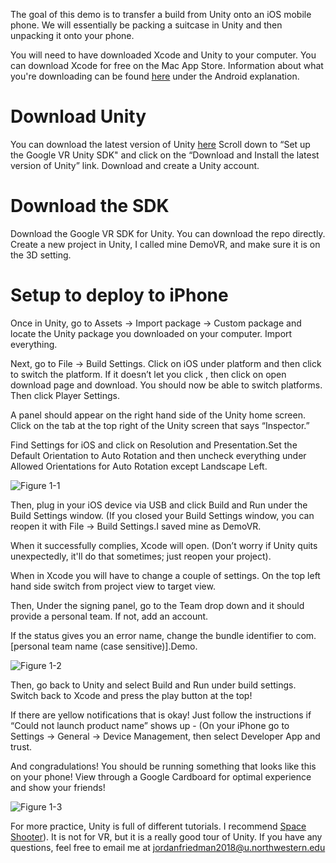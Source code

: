 The goal of this demo is to transfer a build from Unity onto an iOS mobile phone. We will essentially be packing a suitcase in Unity and then unpacking it onto your phone. 

You will need to have downloaded Xcode and Unity to your computer. You can download Xcode for free on the Mac App Store. Information about what you're downloading can be found [here](getting-started/game-engine.md) under the Android explanation. 

# Download Unity
You can download the latest version of Unity [here](https://developers.google.com/vr/unity/get-started-ios)
Scroll down to “Set up the Google VR Unity SDK" and click on the “Download and Install the latest version of Unity” link. Download and create a Unity account. 

# Download the SDK
Download the Google VR SDK for Unity. You can download the repo directly. Create a new project in Unity, I called mine DemoVR, and make sure it is on the 3D setting. 

# Setup to deploy to iPhone
Once in Unity, go to Assets -> Import package -> Custom package and locate the Unity package you downloaded on your computer. Import everything. 

Next, go to File -> Build Settings. Click on iOS under platform and then click to switch the platform. If it doesn’t let you click , then click on open download page and download. You should now be able to switch platforms. Then click Player Settings. 

A panel should appear on the right hand side of the Unity home screen. Click on the tab at the top right of the Unity screen that says “Inspector.” 

Find Settings for iOS and click on Resolution and Presentation.Set the Default Orientation to Auto Rotation and then uncheck everything under Allowed Orientations for Auto Rotation except Landscape Left. 

![Figure 1-1](images/auto-rotate.png)

Then, plug in your iOS device via USB and click Build and Run under the Build Settings window. (If you closed your Build Settings window, you can reopen it with File -> Build Settings.I saved mine as DemoVR. 

When it successfully complies, Xcode will open. (Don’t worry if Unity quits unexpectedly, it'll do that sometimes; just reopen your project). 

When in Xcode you will have to change a couple of settings. On the top left hand side switch from project view to target view.

Then, Under the signing panel, go to the Team drop down and it should provide a personal team. If not, add an account. 

If the status gives you an error name, change the bundle identifier to com.[personal team name (case sensitive)].Demo. 

![Figure 1-2](images/Xcodegif1.gif)

Then, go back to Unity and select Build and Run under build settings. Switch back to Xcode and press the play button at the top! 

If there are yellow notifications that is okay! Just follow the instructions if “Could not launch product name” shows up - (On your iPhone go to Settings -> General -> Device Management,  then select Developer App and trust. 

And congradulations! You should be running something that looks like this on your phone! View through a Google Cardboard for optimal experience and show your friends! 

![Figure 1-3](images/demo.png)

For more practice, Unity is full of different tutorials. I recommend [Space Shooter](https://unity3d.com/learn/tutorials/projects/space-shooter-tutorial)). It is not for VR, but it is a really good tour of Unity. If you have any questions, feel free to email me at jordanfriedman2018@u.northwestern.edu


